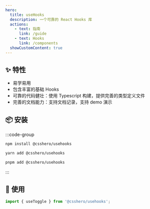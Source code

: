 ```yaml
---
hero:
  title: useHooks
  description: 一个可靠的 React Hooks 库
  actions:
    - text: 指南
      link: /guide
    - text: Hooks
      link: /components
  showCustomContent: true
---
```


## ✨ 特性

- 易学易用
- 包含丰富的基础 Hooks
- 可靠的代码健壮：使用 Typescript 构建，提供完善的类型定义文件
- 完善的文档能力：支持文档记录，支持 demo 演示

## 📦 安装

:::code-group

```bash [npm]
npm install @csshero/usehooks
```

```bash [yarn]
yarn add @csshero/usehooks
```

```bash [pnpm]
pnpm add @csshero/usehooks
```

:::

## 🔨 使用

```ts
import { useToggle } from '@csshero/usehooks';
```
